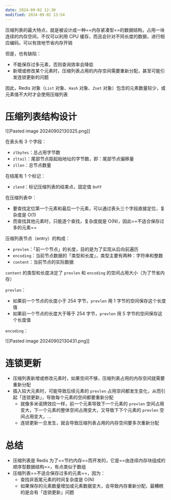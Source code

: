 ```yaml
---
date: 2024-09-02 12:30
modified: 2024-09-02 13:54
---
```


压缩列表的最大特点，就是被设计成一种==内存紧凑型==的数据结构，占用一块连续的内存空间，不仅可以利用 CPU 缓存，而且会针对不同长度的数据，进行相应编码，可以有效地节省内存开销

但是，也有缺陷：

- 不能保存过多元素，否则查询效率会降低
- 新增或修改某个元素时，压缩列表占用的内存空间需要重新分配，甚至可能引发连锁更新的问题

因此，Redis 对象（`List` 对象、`Hash` 对象、`Zset` 对象）包含的元素数量较少，或元素值不大时才会使用压缩列表

# 压缩列表结构设计

![[Pasted image 20240902130325.png]]

在表头有 3 个字段：

- `zlbytes`：总占用字节数
- `zltail`：尾部节点距起始地址的字节数，即：尾部节点偏移量
- `zllen`：总节点数量

在结尾有 1 个标记：

- `zlend`：标记压缩列表的结束点，固定值 `0xFF`

在压缩列表中：

- 要查找定位第一个元素和最后一个元素，可以通过表头三个字段直接定位，复杂度是 O(1)
- 而查找其他元素时，只能逐个查找，复杂度就是 O(N)，因此==不适合保存过多的元素==

压缩列表节点（entry）的构成：

- `prevlen`：「前一个节点」的长度，目的是为了实现从后向前遍历
- `encoding`：当前节点数据的「类型和长度」，类型主要有两种：字符串和整数
- `content`：当前节点的实际数据

`content` 的类型和长度决定了 `prevlen` 和 `encoding` 的空间占用大小（为了节省内存）

 `prevlen`：
 
- 如果前一个节点的长度小于 254 字节，`prevlen` 用 1 字节的空间保存这个长度值
- 如果前一个节点的长度大于等于 254 字节，`prevlen` 用 5 字节的空间保存这个长度值

`encoding`：

![[Pasted image 20240902130431.png]]

# 连锁更新

- 压缩列表新增或修改元素时，如果空间不够，压缩列表占用的内存空间就需要重新分配
- 插入较大元素时，可能导致后续元素的 `prevlen` 占用空间都发生变化，从而引起「连锁更新」，导致每个元素的空间都要重新分配
	- 就像多米诺牌效应一样，前一个元素导致下一个元素的 `prevlen` 空间占用变大，下一个元素的整体空间占用变大，又导致下下个元素的 `prevlen` 空间占用变大，...
	- 连锁更新一旦发生，就会导致压缩列表占用的内存空间要多次重新分配

# 总结

- 压缩列表是 Redis 为了==节约内存==而开发的，它是==由连续内存块组成的顺序型数据结构==，有点类似于数组
- 压缩列表==不适合保存过多的元素==，因为：
	- 查找非首尾元素的时间复杂度是 O(N)
	- 如果保存的元素数量增加或元素数据变大，会导致内存重新分配，最糟糕的是会有「连锁更新」问题
